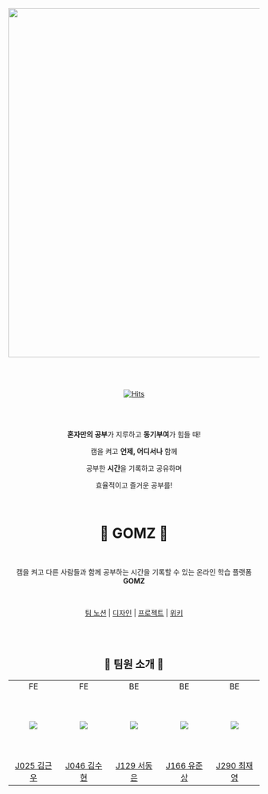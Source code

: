 <br/>
<br/>
<br/>

<div align="center">
 <img src="https://github.com/user-attachments/assets/da5961a6-5726-49a1-82ce-afb6d520822e" width="700">
</div>

<br/>
<br/>
<br/>

<div align="center">

[![Hits](https://hits.seeyoufarm.com/api/count/incr/badge.svg?url=https%3A%2F%2Fgithub.com%2Fboostcampwm-2024%2Fweb24-GOMZ&count_bg=%23A5DD42&title_bg=%231E1E1E&icon=&icon_color=%23E7E7E7&title=hits&edge_flat=false)](https://hits.seeyoufarm.com)

</div>

<br/>
<br/>

<div align="center">
 <p><b>혼자만의 공부</b>가 지루하고 <b>동기부여</b>가 힘들 때!</p>
 <p>캠을 켜고 <b>언제, 어디서나</b> 함께</p>
 <p>공부한 <b>시간</b>을 기록하고 공유하며</p>
 <p>효율적이고 즐거운 공부를!</p>
</div>

<br/>

<h1 align="center">🐻 GOMZ 🐻</h1>
<br/>
<p align="center">캠을 켜고 다른 사람들과 함께 공부하는 시간을 기록할 수 있는 온라인 학습 플랫폼 <b>GOMZ</b></p>
<br/>

<div align="center">

[팀 노션](https://www.notion.so/GOMZ-128fab6ff8a7807e9f85ee7da4ed2344) | [디자인](https://www.figma.com/design/WUBVqHUPPmhxxHw2aHtOfF/GOMZ) | [프로젝트](https://github.com/orgs/boostcampwm-2024/projects/3) | [위키](https://github.com/boostcampwm-2024/web24-GOMZ/wiki)

</div>

<br/>
<br/>

<h2 align="center">🐻 팀원 소개 🐻</h2>

<markdown-accessiblity-table data-catalyst=""><table align="center">

  <tbody>
    <tr>
    <td align="center" width="130px">FE</td>
    <td align="center" width="130px">FE</td>
    <td align="center" width="130px">BE</td>
    <td align="center" width="130px">BE</td>
    <td align="center" width="130px">BE</td>
  </tr>
    <tr height="130px">
    <td align="center" width="130px">
      <a href="https://github.com/9eunwoo"><img src="https://avatars.githubusercontent.com/u/148485694?v=4" style="max-width: 100%;"></a>
    </td>
    <td align="center" width="130px">
      <a href="https://github.com/suhyun-00"><img src="https://avatars.githubusercontent.com/u/173233901?v=4" style="max-width: 100%;"></a>
    </td>
    <td align="center" width="130px">
      <a href="https://github.com/solyrion"><img src="https://avatars.githubusercontent.com/u/70051475?v=4" style="max-width: 100%;"></a>
    </td>
    <td align="center" width="130px">
      <a href="https://github.com/stupidJoon"><img src="https://avatars.githubusercontent.com/u/35032401?v=4" style="max-width: 100%;"></a>
    </td>
<td align="center" width="130px">
      <a href="https://github.com/Choi-JY1107"><img src="https://avatars.githubusercontent.com/u/52996979?v=4" style="max-width: 100%;"></a>
    </td>
  </tr>
  <tr height="50px">
    <td align="center" width="130px">
      <a href="https://github.com/9eunwoo">J025 김근우</a>
    </td>
    <td align="center" width="130px">
      <a href="https://github.com/suhyun-00">J046 김수현</a>
    </td>
    <td align="center" width="130px">
      <a href="https://github.com/solyrion">J129 서동은</a>
    </td>
    <td align="center" width="130px">
      <a href="https://github.com/stupidJoon">J166 유준상</a>
    </td>
    <td align="center" width="130px">
      <a href="https://github.com/Choi-JY1107">J290 최재영</a>
    </td>
  </tr>
</tbody></table></markdown-accessiblity-table>
